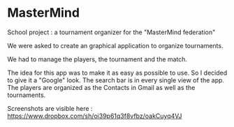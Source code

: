 MasterMind
==========

School project : a tournament organizer for the "MasterMind federation"

We were asked to create an graphical application to organize tournaments.

We had to manage the players, the tournament and the match.

The idea for this app was to make it as easy as possible to use. So I decided to give it a "Google" look.
The search bar is in every single view of the app. The players are organized as the Contacts in Gmail as well as the tournaments.

Screenshots are visible here : https://www.dropbox.com/sh/oi39p61q3f8vfbz/oakCuyq4VJ